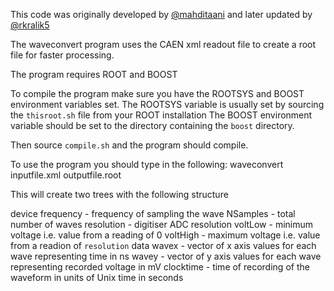 This code was originally developed by [@mahditaani](https://github.com/mahditaani) and later updated by [@rkralik5](https://github.com/rkralik5)

The waveconvert program uses the CAEN xml readout file to create a root file for faster processing. 

The program requires ROOT and BOOST

To compile the program make sure you have the ROOTSYS and BOOST environment variables set.
The ROOTSYS variable is usually set by sourcing the `thisroot.sh` file from your ROOT installation
The BOOST environment variable should be set to the directory containing the `boost` directory.

Then source `compile.sh` and the program should compile. 

To use the program you should type in the following:
    waveconvert inputfile.xml outputfile.root 

This will create two trees with the following structure

device
    frequency   - frequency of sampling the wave
    NSamples  - total number of waves 
    resolution  - digitiser ADC resolution
    voltLow     - minimum voltage i.e. value from a reading of 0
    voltHigh    - maximum voltage i.e. value from a readion of `resolution`
data
    wavex - vector of x axis values for each wave representing time in ns 
    wavey - vector of y axis values for each wave representing recorded voltage in mV
    clocktime - time of recording of the waveform in units of Unix time in seconds
